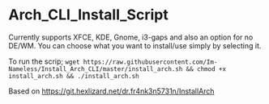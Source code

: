 # Arch_CLI_Install_Script

Currently supports XFCE, KDE, Gnome, i3-gaps and also an option for no DE/WM.
You can choose what you want to install/use simply by selecting it.

To run the scrip;
`wget https://raw.githubusercontent.com/Im-Nameless/Install_Arch_CLI/master/install_arch.sh && chmod +x install_arch.sh && ./install_arch.sh`

Based on https://git.hexlizard.net/dr.fr4nk3n5731n/InstallArch
